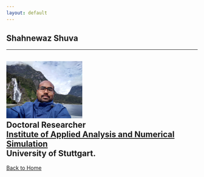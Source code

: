 ```yaml
---
layout: default
---
```


## Shahnewaz Shuva
-----------------------------------
<img src="/images/shuva_photo.jpg" alt="Picture" width="200"/><br>
Doctoral Researcher<br>
[Institute of Applied Analysis and Numerical Simulation](https://www.ians.uni-stuttgart.de/)<br>
University of Stuttgart.<br>
---------------------------------------

[Back to Home](./../)
